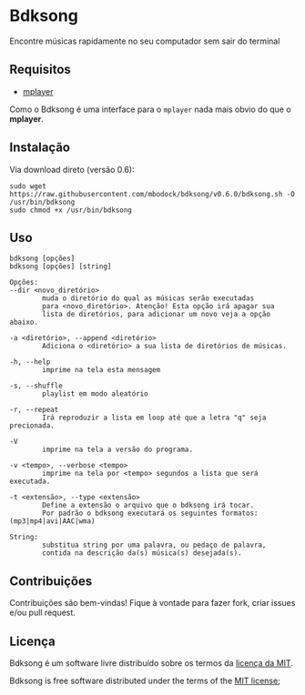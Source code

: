 # Bdksong

Encontre músicas rapidamente no seu computador sem sair do terminal

## Requisitos

 * [mplayer](http://mplayerhq.hu/)

Como o Bdksong é uma interface para o `mplayer` nada mais obvio do que o **mplayer**.

## Instalação

Via download direto (versão 0.6):

    sudo wget https://raw.githubusercontent.com/mbodock/bdksong/v0.6.0/bdksong.sh -O /usr/bin/bdksong
    sudo chmod +x /usr/bin/bdksong

## Uso
    
    bdksong [opções]
    bdksong [opções] [string]

    Opções:
    --dir <novo_diretório>
            muda o diretório do qual as músicas serão executadas
            para <novo_diretório>. Atenção! Esta opção irá apagar sua
            lista de diretórios, para adicionar um novo veja a opção abaixo.

    -a <diretório>, --append <diretório>
            Adiciona o <diretório> a sua lista de diretórios de músicas.

    -h, --help
            imprime na tela esta mensagem

    -s, --shuffle
            playlist em modo aleatório

    -r, --repeat
            Irá reproduzir a lista em loop até que a letra "q" seja precionada.

    -V
            imprime na tela a versão do programa.

    -v <tempo>, --verbose <tempo>
            imprime na tela por <tempo> segundos a lista que será executada.

    -t <extensão>, --type <extensão>
            Define a extensão o arquivo que o bdksong irá tocar.
            Por padrão o bdksong executará os seguintes formatos: (mp3|mp4|avi|AAC|wma)

    String:
            substitua string por uma palavra, ou pedaço de palavra,
            contida na descrição da(s) música(s) desejada(s).

##  Contribuições

Contribuições são bem-vindas! Fique à vontade para fazer fork, criar issues e/ou pull request.

## Licença

Bdksong é um software livre distribuído sobre os termos da [licença da MIT](http://opensource.org/licenses/MIT).

Bdksong is free software distributed under the terms of the [MIT license](http://opensource.org/licenses/MIT);

